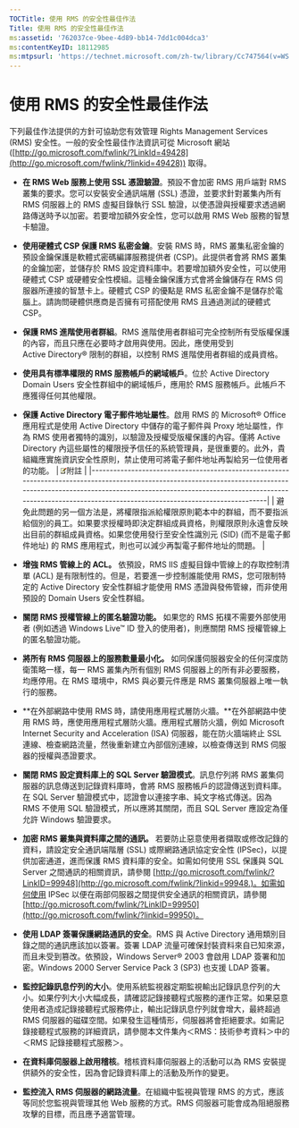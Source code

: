 ```yaml
---
TOCTitle: 使用 RMS 的安全性最佳作法
Title: 使用 RMS 的安全性最佳作法
ms:assetid: '762037ce-9bee-4d89-bb14-7dd1c004dca3'
ms:contentKeyID: 18112985
ms:mtpsurl: 'https://technet.microsoft.com/zh-tw/library/Cc747564(v=WS.10)'
---
```


使用 RMS 的安全性最佳作法
=========================

下列最佳作法提供的方針可協助您有效管理 Rights Management Services (RMS) 安全性。一般的安全性最佳作法資訊可從 Microsoft 網站 ([http://go.microsoft.com/fwlink/?LinkId=49428](http://go.microsoft.com/fwlink/?linkid=49428)) 取得。

-   **在 RMS Web 服務上使用 SSL 憑證驗證**。預設不會加密 RMS 用戶端對 RMS 叢集的要求。您可以安裝安全通訊端層 (SSL) 憑證，並要求針對叢集內所有 RMS 伺服器上的 RMS 虛擬目錄執行 SSL 驗證，以使憑證與授權要求透過網路傳送時予以加密。若要增加額外安全性，您可以啟用 RMS Web 服務的智慧卡驗證。
-   **使用硬體式 CSP 保護 RMS 私密金鑰**。安裝 RMS 時，RMS 叢集私密金鑰的預設金鑰保護是軟體式密碼編譯服務提供者 (CSP)。此提供者會將 RMS 叢集的金鑰加密，並儲存於 RMS 設定資料庫中。若要增加額外安全性，可以使用硬體式 CSP 或硬體安全性模組。這種金鑰保護方式會將金鑰儲存在 RMS 伺服器所連接的智慧卡上。硬體式 CSP 的優點是 RMS 私密金鑰不是儲存於電腦上。請詢問硬體供應商是否擁有可搭配使用 RMS 且通過測試的硬體式 CSP。
-   **保護 RMS 進階使用者群組**。RMS 進階使用者群組可完全控制所有受版權保護的內容，而且只應在必要時才啟用與使用。因此，應使用受到 Active Directory® 限制的群組，以控制 RMS 進階使用者群組的成員資格。
-   **使用具有標準權限的 RMS 服務帳戶的網域帳戶**。位於 Active Directory Domain Users 安全性群組中的網域帳戶，應用於 RMS 服務帳戶。此帳戶不應獲得任何其他權限。
-   **保護 Active Directory 電子郵件地址屬性**。啟用 RMS 的 Microsoft® Office 應用程式是使用 Active Directory 中儲存的電子郵件與 Proxy 地址屬性，作為 RMS 使用者獨特的識別，以驗證及授權受版權保護的內容。僅將 Active Directory 內這些屬性的權限授予信任的系統管理員，是很重要的。此外，貴組織應實施資訊安全性原則，禁止使用可將電子郵件地址再製給另一位使用者的功能。
    | ![](images/Cc747564.note(WS.10).gif)附註                                                                                                                                                                                                         |
    |-------------------------------------------------------------------------------------------------------------------------------------------------------------------------------------------------------------------------------------------------------------------------------|
    | 避免此問題的另一個方法是，將權限指派給權限原則範本中的群組，而不要指派給個別的員工。如果要求授權時即決定群組成員資格，則權限原則永遠會反映出目前的群組成員資格。如果您使用發行至安全性識別元 (SID) (而不是電子郵件地址) 的 RMS 應用程式，則也可以減少再製電子郵件地址的問題。 |

-   **增強 RMS 管線上的 ACL。** 依預設，RMS IIS 虛擬目錄中管線上的存取控制清單 (ACL) 是有限制性的。但是，若要進一步控制誰能使用 RMS，您可限制特定的 Active Directory 安全性群組才能使用 RMS 憑證與發佈管線，而非使用預設的 Domain Users 安全性群組。
-   **關閉 RMS 授權管線上的匿名驗證功能。** 如果您的 RMS 拓樸不需要外部使用者 (例如透過 Windows Live™ ID 登入的使用者)，則應關閉 RMS 授權管線上的匿名驗證功能。
-   **將所有 RMS 伺服器上的服務數量最小化。** 如同保護伺服器安全的任何深度防衛策略一樣，每一 RMS 叢集內所有個別 RMS 伺服器上的所有非必要服務，均應停用。在 RMS 環境中，RMS 與必要元件應是 RMS 叢集伺服器上唯一執行的服務。
-   **在外部網路中使用 RMS 時，請使用應用程式層防火牆。**在外部網路中使用 RMS 時，應使用應用程式層防火牆。應用程式層防火牆，例如 Microsoft Internet Security and Acceleration (ISA) 伺服器，能在防火牆端終止 SSL 連線、檢查網路流量，然後重新建立內部個別連線，以檢查傳送到 RMS 伺服器的授權與憑證要求。
-   **關閉 RMS 設定資料庫上的 SQL Server 驗證模式**。訊息佇列將 RMS 叢集伺服器的訊息傳送到記錄資料庫時，會將 RMS 服務帳戶的認證傳送到資料庫。在 SQL Server 驗證模式中，認證會以連接字串、純文字格式傳送。因為 RMS 不使用 SQL 驗證模式，所以應將其關閉，而且 SQL Server 應設定為僅允許 Windows 驗證要求。
-   **加密 RMS 叢集與資料庫之間的通訊。** 若要防止惡意使用者擷取或修改記錄的資料，請設定安全通訊端階層 (SSL) 或際網路通訊協定安全性 (IPSec)，以提供加密通道，進而保護 RMS 資料庫的安全。如需如何使用 SSL 保護與 SQL Server 之間通訊的相關資訊，請參閱 [http://go.microsoft.com/fwlink/?LinkID=99948](http://go.microsoft.com/fwlink/?linkid=99948.)。如需如何使用 IPSec 以便在兩部伺服器之間提供安全通訊的相關資訊，請參閱 [http://go.microsoft.com/fwlink/?LinkID=99950](http://go.microsoft.com/fwlink/?linkid=99950)。
-   **使用 LDAP 簽署保護網路通訊的安全**。RMS 與 Active Directory 通用類別目錄之間的通訊應該加以簽署。簽署 LDAP 流量可確保封裝資料來自已知來源，而且未受到篡改。依預設，Windows Server® 2003 會啟用 LDAP 簽署和加密。Windows 2000 Server Service Pack 3 (SP3) 也支援 LDAP 簽署。
-   **監控記錄訊息佇列的大小**。使用系統監視器定期監視輸出記錄訊息佇列的大小。如果佇列大小大幅成長，請確認記錄接聽程式服務的運作正常。如果惡意使用者造成記錄接聽程式服務停止，輸出記錄訊息佇列就會增大，最終超過 RMS 伺服器的磁碟空間。如果發生這種情形，伺服器將會拒絕要求。如需記錄接聽程式服務的詳細資訊，請參閱本文件集內＜RMS：技術參考資料＞中的＜RMS 記錄接聽程式服務＞。
-   **在資料庫伺服器上啟用稽核**。稽核資料庫伺服器上的活動可以為 RMS 安裝提供額外的安全性，因為會記錄資料庫上的活動及所作的變更。
-   **監控流入 RMS 伺服器的網路流量**。在組織中監視與管理 RMS 的方式，應該等同於您監視與管理其他 Web 服務的方式。RMS 伺服器可能會成為阻絕服務攻擊的目標，而且應予適當管理。
